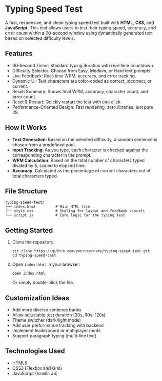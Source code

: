 

# Typing Speed Test

A fast, responsive, and clean typing speed test built with **HTML**, **CSS**, and **JavaScript**. This tool allows users to test their typing speed, accuracy, and error count within a 60-second window using dynamically generated text based on selected difficulty levels.

## Features

* 60-Second Timer: Standard typing duration with real-time countdown.
* Difficulty Selector: Choose from Easy, Medium, or Hard text prompts.
* Live Feedback: Real-time WPM, accuracy, and error tracking.
* Dynamic UI: Text characters are color-coded as correct, incorrect, or current.
* Result Summary: Shows final WPM, accuracy, character count, and error count.
* Reset & Restart: Quickly restart the test with one click.
* Performance-Oriented Design: Fast rendering, zero libraries, just pure JS.

## How It Works

* **Text Generation**: Based on the selected difficulty, a random sentence is chosen from a predefined pool.
* **Input Tracking**: As you type, each character is checked against the corresponding character in the prompt.
* **WPM Calculation**: Based on the total number of characters typed divided by 5, scaled to elapsed time.
* **Accuracy**: Calculated as the percentage of correct characters out of total characters typed.

## File Structure

```
typing-speed-test/
├── index.html         # Main HTML file
├── style.css          # Styling for layout and feedback visuals
└── script.js          # Core logic for the typing test
```

## Getting Started

1. Clone the repository:

   ```
   git clone https://github.com/yourusername/typing-speed-test.git
   cd typing-speed-test
   ```

2. Open `index.html` in your browser:

   ```
   open index.html
   ```

   Or simply double-click the file.

## Customization Ideas

* Add more diverse sentence banks
* Allow adjustable test duration (30s, 60s, 120s)
* Theme switcher (dark/light mode)
* Add user performance tracking with backend
* Implement leaderboard or multiplayer mode
* Support paragraph typing (multi-line text)

## Technologies Used

* HTML5
* CSS3 (Flexbox and Grid)
* JavaScript (Vanilla JS)
